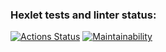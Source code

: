 ### Hexlet tests and linter status:
[![Actions Status](https://github.com/gjoobis/frontend-project-44/workflows/hexlet-check/badge.svg)](https://github.com/gjoobis/frontend-project-44/actions)
[![Maintainability](https://api.codeclimate.com/v1/badges/cfdb03d68dc882f007b0/maintainability)](https://codeclimate.com/github/gjoobis/frontend-project-44/maintainability)